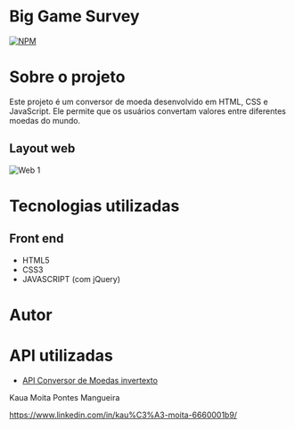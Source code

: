 # Big Game Survey 
[![NPM](https://img.shields.io/npm/l/react)](https://github.com/DeskyePK/ConversorMoedas/blob/main/LICENSE) 

# Sobre o projeto

Este projeto é um conversor de moeda desenvolvido em HTML, CSS e JavaScript. Ele permite que os usuários convertam valores entre diferentes moedas do mundo.


## Layout web
![Web 1](https://i.ibb.co/FnPpTnr/image.png)



# Tecnologias utilizadas

## Front end

- HTML5
- CSS3
- JAVASCRIPT  (com jQuery)

# Autor

# API utilizadas

- [API Conversor de Moedas invertexto](https://api.invertexto.com/api-conversor-moedas)

Kaua Moita Pontes Mangueira

https://www.linkedin.com/in/kau%C3%A3-moita-6660001b9/
